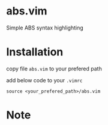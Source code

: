 # abs.vim
Simple ABS syntax highlighting 

# Installation 
copy file `abs.vim` to your prefered path

add below code to your `.vimrc`
```
source <your_prefered_path>/abs.vim
```

# Note

